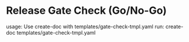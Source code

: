 # Release Gate Check (Go/No-Go)

usage: Use create-doc with templates/gate-check-tmpl.yaml
run: create-doc templates/gate-check-tmpl.yaml
